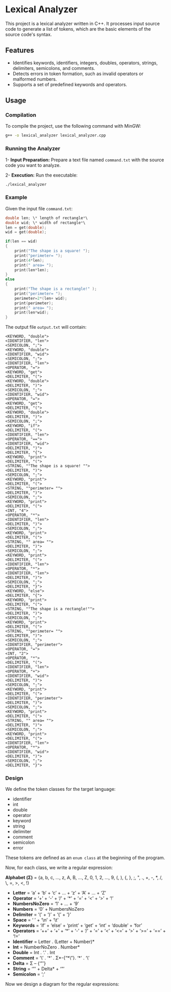 # Lexical Analyzer

This project is a lexical analyzer written in C++. It processes input source code to generate a list of tokens, which are the basic elements of the source code's syntax.

## Features

- Identifies keywords, identifiers, integers, doubles, operators, strings, delimiters, semicolons, and comments.
- Detects errors in token formation, such as invalid operators or malformed numbers.
- Supports a set of predefined keywords and operators.

## Usage

### Compilation

To compile the project, use the following command with MinGW:

```bash
g++ -o lexical_analyzer lexical_analyzer.cpp
```

### Running the Analyzer

1- **Input Preparation:** Prepare a text file named `command.txt` with the source code you want to analyze.

2- **Execution:** Run the executable:

```bash
./lexical_analyzer
```

### Example

Given the input file `command.txt`:

```cpp
double len; \* length of rectangle*\
double wid; \* width of rectangle*\
len = get(double);
wid = get(double);

if(len == wid) 
{
    print("The shape is a square! ");
    print("perimeter= ");
    print(4*len);
    print(" area= ");
    print(len*len);
}
else
{
    print("The shape is a rectangle!" );
    print("perimeter= ");
    perimeter=2*(len+ wid);
    print(perimeter);
    print(" area= ");
    print(len*wid);
}
```

The output file `output.txt` will contain:

```vbnet
<KEYWORD, "double">
<IDENTIFIER, "len">
<SEMICOLON, ";">
<KEYWORD, "double">
<IDENTIFIER, "wid">
<SEMICOLON, ";">
<IDENTIFIER, "len">
<OPERATOR, "=">
<KEYWORD, "get">
<DELIMITER, "(">
<KEYWORD, "double">
<DELIMITER, ")">
<SEMICOLON, ";">
<IDENTIFIER, "wid">
<OPERATOR, "=">
<KEYWORD, "get">
<DELIMITER, "(">
<KEYWORD, "double">
<DELIMITER, ")">
<SEMICOLON, ";">
<KEYWORD, "if">
<DELIMITER, "(">
<IDENTIFIER, "len">
<OPERATOR, "==">
<IDENTIFIER, "wid">
<DELIMITER, ")">
<DELIMITER, "{">
<KEYWORD, "print">
<DELIMITER, "(">
<STRING, ""The shape is a square! "">
<DELIMITER, ")">
<SEMICOLON, ";">
<KEYWORD, "print">
<DELIMITER, "(">
<STRING, ""perimeter= "">
<DELIMITER, ")">
<SEMICOLON, ";">
<KEYWORD, "print">
<DELIMITER, "(">
<INT, "4">
<OPERATOR, "*">
<IDENTIFIER, "len">
<DELIMITER, ")">
<SEMICOLON, ";">
<KEYWORD, "print">
<DELIMITER, "(">
<STRING, "" area= "">
<DELIMITER, ")">
<SEMICOLON, ";">
<KEYWORD, "print">
<DELIMITER, "(">
<IDENTIFIER, "len">
<OPERATOR, "*">
<IDENTIFIER, "len">
<DELIMITER, ")">
<SEMICOLON, ";">
<DELIMITER, "}">
<KEYWORD, "else">
<DELIMITER, "{">
<KEYWORD, "print">
<DELIMITER, "(">
<STRING, ""The shape is a rectangle!"">
<DELIMITER, ")">
<SEMICOLON, ";">
<KEYWORD, "print">
<DELIMITER, "(">
<STRING, ""perimeter= "">
<DELIMITER, ")">
<SEMICOLON, ";">
<IDENTIFIER, "perimeter">
<OPERATOR, "=">
<INT, "2">
<OPERATOR, "*">
<DELIMITER, "(">
<IDENTIFIER, "len">
<OPERATOR, "+">
<IDENTIFIER, "wid">
<DELIMITER, ")">
<SEMICOLON, ";">
<KEYWORD, "print">
<DELIMITER, "(">
<IDENTIFIER, "perimeter">
<DELIMITER, ")">
<SEMICOLON, ";">
<KEYWORD, "print">
<DELIMITER, "(">
<STRING, "" area= "">
<DELIMITER, ")">
<SEMICOLON, ";">
<KEYWORD, "print">
<DELIMITER, "(">
<IDENTIFIER, "len">
<OPERATOR, "*">
<IDENTIFIER, "wid">
<DELIMITER, ")">
<SEMICOLON, ";">
<DELIMITER, "}">
```



### Design

We define the token classes for the target language:
- identifier
- int
- double
- operator
- keyword
- string
- delimiter
- comment
- semicolon
- error

These tokens are defined as an `enum class` at the beginning of the program.

Now, for each class, we write a regular expression:

**Alphabet (Σ)** = {a, b, c, …, z, A, B, …, Z, 0, 1, 2, …, 9, (, ), {, }, ;, ", ., +, -, *, /, \\, =, >, <, !}

- **Letter** = ‘a’ + ‘b’ + ‘c’ + … + ‘z’ + ‘A’ + … + ‘Z’
- **Operator** = ‘+’ + ‘-’ + ‘/’ + ‘*’ + ‘=’ + ‘<’ + ‘>’ + ‘!’
- **NumbersNoZero** = ‘1’ + … + ‘9’
- **Numbers** = ‘0’ + NumbersNoZero
- **Delimiter** = ‘(’ + ‘)’ + ‘{’ + ‘}’
- **Space** = ‘ ’ + ‘\n’ + ‘\t’
- **Keywords** = ‘if’ + ‘else’ + ‘print’ + ‘get’ + ‘int’ + ‘double’ + ‘for’
- **Operators** = ‘++’ + ‘+’ + ‘*’ + ‘-’ + ‘/’ + ‘=’ + ‘<’ + ‘<=’ + ‘>’ + ‘>=’ + ‘==’ + ‘!=’
- **Identifier** = Letter . (Letter + Number)*
- **Int** = NumberNoZero . Number*
- **Double** = Int . ‘.’ . Int
- **Comment** = ‘\’ . ‘\*’ . Σ\*-{“\*\”}. ‘\*’ . ‘\’
- **Delta** = Σ – {‘”’}
- **String** = ‘”’ + Delta* + ‘”’
- **Semicolon** = ‘;’

Now we design a diagram for the regular expressions:
